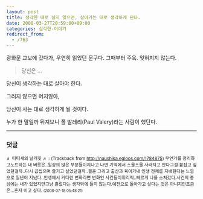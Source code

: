 ```yaml
---
layout: post
title: 생각한 대로 살지 않으면, 살아가는 대로 생각하게 된다.
date: 2008-03-27T20:59:00+09:00
categories: 심각한-이야기
redirect_from:
  - /763
---
```


광화문 교보에 갔다가, 우연히 읽었던 문구다. 그때부터 주욱. 잊혀지지 않는다.

> 당신은 ...

당신이 생각하는 대로 살아야 한다.

그러지 않으면 머지않아,

당신이 사는 대로 생각하게 될 것이다.

누가 한 말일까 뒤져보니 폴 발레리(Paul Valery)라는 사람이 했단다.

* * *

### 댓글



<!--- cmt:1140 --->
<!--- mail: --->
<!--- parent:0 --->

<small class=comment>♬ 티티새의 날개짓 ♬ : <!-- ping:1140 ---> (Trackback from <a href='http://naushika.egloos.com/1784875'>http://naushika.egloos.com/1784875</a>) 무언가를 정리하고노트하는 내 버릇은..일상의 많은 부분들이지나고 나면 기억에서 스물스물 사라지고 만다그걸 붙잡고 싶었던걸까..다시 곱씹으며 즐기고 싶었던걸까..결혼 그리고&nbsp;출산과 육아가내 인생 전체를 지배한다는 느낌으로 일년이 지났다..인생에서 커다란 변화라면 변화인 사건들이휘리릭..빠르게 나를 스쳐갔다.사건의 중심에는 내가 있었지만그냥 흘렀다는 생각밖에 들지 않는다.예전으로 돌아가고 싶다는 것은 아니지만조금은...혼자 이고 싶다. <small>(2008-07-18 05:48:21)</small></small>

